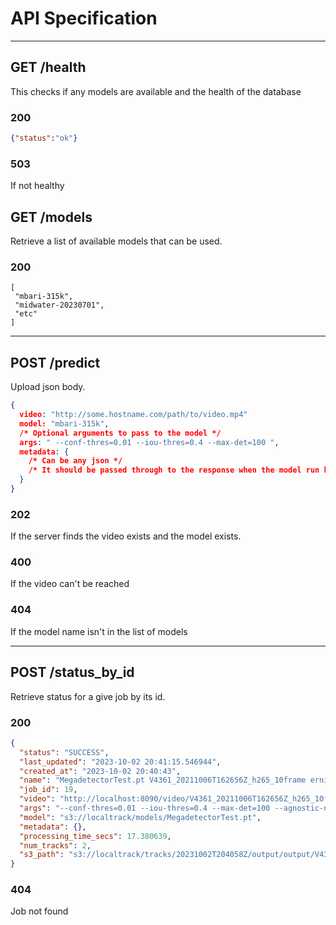 
# API Specification

--- 
## GET /health

This checks if any models are available and the health of the database

### 200

```json
{"status":"ok"}
```

### 503 

If not healthy

## GET /models

Retrieve a list of available models that can be used.

### 200

```
[
 "mbari-315k",
 "midwater-20230701",
 "etc"
]
```

---
## POST /predict

Upload json body.

```json
{
  video: "http://some.hostname.com/path/to/video.mp4"
  model: "mbari-315k",
  /* Optional arguments to pass to the model */
  args: " --conf-thres=0.01 --iou-thres=0.4 --max-det=100 ", 
  metadata: {
    /* Can be any json */
    /* It should be passed through to the response when the model run has completed */
  }
}
```

### 202

If the server finds the video exists and the model exists.

### 400

If the video can't be reached

### 404

If the model name isn't in the list of models

---
## POST /status_by_id

Retrieve status for a give job by its id.

### 200 

```json
{
  "status": "SUCCESS",
  "last_updated": "2023-10-02 20:41:15.546944",
  "created_at": "2023-10-02 20:40:43",
  "name": "MegadetectorTest.pt V4361_20211006T162656Z_h265_10frame ernie running",
  "job_id": 19,
  "video": "http://localhost:8090/video/V4361_20211006T162656Z_h265_10frame.mp4",
  "args": "--conf-thres=0.01 --iou-thres=0.4 --max-det=100 --agnostic-nms --imgsz 640",
  "model": "s3://localtrack/models/MegadetectorTest.pt",
  "metadata": {},
  "processing_time_secs": 17.380639,
  "num_tracks": 2,
  "s3_path": "s3://localtrack/tracks/20231002T204058Z/output/output/V4361_20211006T162656Z_h265_10frame.tracks.tar.gz"
}
```

### 404

Job not found